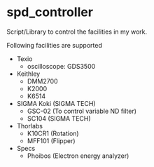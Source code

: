 # spd_controller

Script/Library to control the facilities in my work.

Following facilities are supported

- Texio
  - oscilloscope: GDS3500
- Keithley
  - DMM2700
  - K2000
  - K6514
- SIGMA Koki (SIGMA TECH)
  - GSC-02 (To control variable ND filter)
  - SC104 (SIGMA TECH)
- Thorlabs
  - K10CR1 (Rotation)
  - MFF101 (Flipper)
- Specs
  - Phoibos (Electron energy analyzer)
